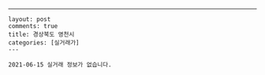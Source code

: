 ---
    layout: post
    comments: true
    title: 경상북도 영천시
    categories: [실거래가]
    ---

    2021-06-15 실거래 정보가 없습니다.

    